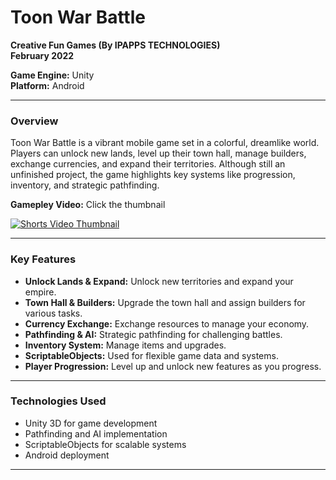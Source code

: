 # Toon War Battle  
**Creative Fun Games (By IPAPPS TECHNOLOGIES)**  
**February 2022**  

**Game Engine:** Unity  
**Platform:** Android

---

### **Overview**

Toon War Battle is a vibrant mobile game set in a colorful, dreamlike world. Players can unlock new lands, level up their town hall, manage builders, exchange currencies, and expand their territories. Although still an unfinished project, the game highlights key systems like progression, inventory, and strategic pathfinding.

**Gamepley Video:** Click the thumbnail

[![Shorts Video Thumbnail](https://img.youtube.com/vi/hAODfISwa3A/0.jpg)](https://youtube.com/shorts/hAODfISwa3A)


---

### **Key Features**

- **Unlock Lands & Expand:** Unlock new territories and expand your empire.
- **Town Hall & Builders:** Upgrade the town hall and assign builders for various tasks.
- **Currency Exchange:** Exchange resources to manage your economy.
- **Pathfinding & AI:** Strategic pathfinding for challenging battles.
- **Inventory System:** Manage items and upgrades.
- **ScriptableObjects:** Used for flexible game data and systems.
- **Player Progression:** Level up and unlock new features as you progress.

---

### **Technologies Used**
- Unity 3D for game development
- Pathfinding and AI implementation
- ScriptableObjects for scalable systems
- Android deployment

---
